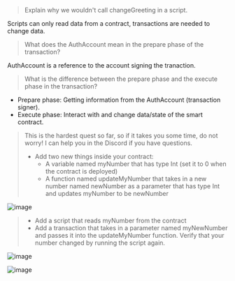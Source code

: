 >Explain why we wouldn't call changeGreeting in a script.

Scripts can only read data from a contract, transactions are needed to change data.

>What does the AuthAccount mean in the prepare phase of the transaction?

AuthAccount is a reference to the account signing the tranaction.

>What is the difference between the prepare phase and the execute phase in the transaction?

- Prepare phase: Getting information from the AuthAccount (transaction signer).
- Execute phase: Interact with and change data/state of the smart contract.

>This is the hardest quest so far, so if it takes you some time, do not worry! I can help you in the Discord if you have questions.
> - Add two new things inside your contract:
>   - A variable named myNumber that has type Int (set it to 0 when the contract is deployed)
>   - A function named updateMyNumber that takes in a new number named newNumber as a parameter that has type Int and updates myNumber to be newNumber

![image](https://user-images.githubusercontent.com/104716561/168460864-fd3b3dd8-2ae7-43bd-b9e3-19552b3d2cef.png)

> - Add a script that reads myNumber from the contract
> - Add a transaction that takes in a parameter named myNewNumber and passes it into the updateMyNumber function. Verify that your number changed by running the script again.

![image](https://user-images.githubusercontent.com/104716561/168460907-3de7f253-1e01-44c2-ae8a-52b215628a98.png)

![image](https://user-images.githubusercontent.com/104716561/168460919-57094645-8186-432c-8993-de3d1ce99093.png)
